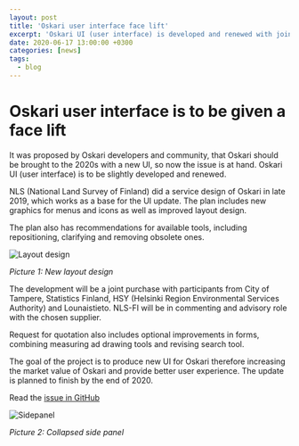 ```yaml
---
layout: post
title: 'Oskari user interface face lift'
excerpt: 'Oskari UI (user interface) is developed and renewed with joint funding.'
date: 2020-06-17 13:00:00 +0300
categories: [news]
tags:
  - blog
---
```


# Oskari user interface is to be given a face lift

It was proposed by Oskari developers and community, that Oskari should be brought to the 2020s with a new UI, so now the issue is at hand. Oskari UI (user interface) is to be slightly developed and renewed.

NLS (National Land Survey of Finland) did a service design of Oskari in late 2019, which works as a base for the UI update.
The plan includes new graphics for menus and icons as well as improved layout design.

The plan also has recommendations for available tools, including repositioning, clarifying and removing obsolete ones.

![Layout design](/resources/layout_design.png)

_Picture 1: New layout design_

The development will be a joint purchase with participants from City of Tampere, Statistics Finland, HSY (Helsinki Region Environmental Services Authority) and Lounaistieto. NLS-FI will be in commenting and advisory role with the chosen supplier.

Request for quotation also includes optional improvements in forms, combining measuring ad drawing tools and revising search tool.

The goal of the project is to produce new UI for Oskari therefore increasing the market value of Oskari and provide better user experience. The update is planned to finish by the end of 2020.

Read the [issue in GitHub](https://github.com/oskariorg/oskari-docs/issues/110)

![Sidepanel](/resources/sidepanel.png)

_Picture 2: Collapsed side panel_
